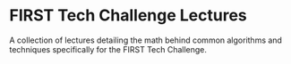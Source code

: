 # FIRST Tech Challenge Lectures
A collection of lectures detailing the math behind common algorithms and techniques specifically for the FIRST Tech Challenge. 


